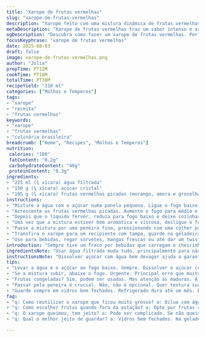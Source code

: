```yaml
---
title: "Xarope de frutas vermelhas"
slug: "xarope-de-frutas-vermelhas"
description: "Xarope feito com uma mistura dinâmica de frutas vermelhas incluindo morango, amora e groselha preta. Açúcar e água ajustados para equilíbrio entre doçura e intensidade. Cozimento breve com observação das bolhas pequenas e aroma crescente. Resfriamento e coagem opcionais para textura mais lisa. Armazenar gelado para manter frescor e usar em drinks, sobremesas, ou caldas. Pode substituir frutas comuns por congeladas quando a safra não ajuda. Ajuste rápido de tempos com base na fervura constante e espessura do líquido."
metaDescription: "Xarope de frutas vermelhas traz um sabor intenso e aroma delicioso. Ideal para drinks e sobremesas; faça em casa."
ogDescription: "Descubra como fazer um xarope de frutas vermelhas. Perfeito para drinks e sobremesas com um peso de alma."
focusKeyphrase: "xarope de frutas vermelhas"
date: 2025-08-03
draft: false
image: xarope-de-frutas-vermelhas.png
author: "Julia"
prepTime: PT12M
cookTime: PT18M
totalTime: PT30M
recipeYield: "310 ml"
categories: ["Molhos e Temperos"]
tags:
- "xarope"
- "receita"
- "frutas vermelhas"
keywords:
- "xarope"
- "frutas vermelhas"
- "culinária brasileira"
breadcrumb: ["Home", "Recipes", "Molhos e Temperos"]
nutrition: 
 calories: "180"
 fatContent: "0.2g"
 carbohydrateContent: "46g"
 proteinContent: "0.3g"
ingredients:
- "225 ml (¾ xícara) água filtrada"
- "150 g (¾ xícara) açúcar cristal"
- "105 g (¾ xícara) frutas vermelhas picadas (morango, amora e groselha preta)"
instructions:
- "Misture a água com o açúcar numa panela pequena. Ligue o fogo baixo e mexa até o açúcar dissolver por completo, observe o brilho da mistura."
- "Acrescente as frutas vermelhas picadas. Aumente o fogo para médio e deixe a mistura subir, pequenas bolhinhas devem aparecer na borda; o cheiro começa a ficar adocicado e levemente ácido."
- "Depois que o líquido ferver, reduza para fogo baixo e deixe cozinhar por 15-18 minutos, mexendo ocasionalmente para evitar que queime no fundo. A calda vai engrossar e o suco das frutas fica bem intenso."
- "Uma vez que a mistura estiver bem aromática e viscosa, desligue o fogo. Deixe amornar na panela por uns 40 minutos ou até esfriar bastante."
- "Passe a mistura por uma peneira fina, pressionando com uma colher para extrair máximo suco e sabor, descartando polpas e sementes. Não economize na paciência aqui, é a textura que transforma."
- "Transfira o xarope para um recipiente com tampa, guarde na geladeira. Dura até 1 mês se mantido refrigerado e fechado."
- "Use para bebidas, regar sorvetes, mangas frescas ou até dar um twist em bolos simples."
introduction: "Sempre tive um fraco por bebidas que carregam o cheirinho e sabor intenso de frutas vermelhas frescas; aquelas que a gente encontra em quintais ou feiras no interior durante o verão. Fui adaptando o xarope tradicional, testando variações de frutas com resultados diferentes. Em uma tentativa, troquei as cerejas por amora e a textura ganhou uma cremosidade natural que nem açúcar invertido alcança. Outra coisa: controlar o fogo é fundamental; várias vezes deixei o xarope mais forte do que deveria porque esqueci no fogo alto e queimou. Essa técnica de cozinhar devagar, quase escutando o borbulhar das bolhas, me salvou várias vezes. A ideia não é só adoçar, mas captar a alma das frutas. Não raro deixo a mistura esfriar uma hora à temperatura ambiente antes de passar na peneira, e percebo como a fruta libera mais sabor no repouso. Xarope assim guarda memórias, e com certeza, melhora aquela caipirinha sem álcool ou dá gosto numa água com gás qualquer."
ingredientsNote: "Usar água filtrada muda tudo, principalmente para não carregar sabores estranhos no xarope final. Açúcar cristal comum funciona bem, mas se estiver com pressa, pode usar açúcar demerara para um sabor mais rústico ou mascavo para dar uma profundidade caramelizada (basta reduzir a quantidade). Problema com frutas importadas? O segredo está em escolher frutas maduras, mesmo congeladas, e ajustar o tempo de cozimento para que não percam sabor delicado nem fiquem amargas. Morangos funcionam melhor picados miudinho para liberar suco rápido. Amora e groselha trazem aquele toque ácido essencial. Em último caso, misture frutas congeladas na mesma proporção, só adaptando o tempo para mais curto para não perder cor vibrante. Para quem não tem groselha, substitua por mirtilo ou framboesa sem mente. A textura no final depende muito do tempo de cozimento e temperatura. Se passar do ponto, vira xarope duro e difícil de medir. Se estiver muito líquido, vale uma secadinha a mais no fogo."
instructionsNote: "Dissolver açúcar com água bem devagar ajuda a garantir que o xarope fique uniforme. Quero dizer, mexa só um pouco para não incorporar ar demais, o que pode mudar a textura do resultado. A fervura precisa ser constante mas não violenta, aquele borbulhinha baixo que sobe pela lateral, não aquela panela gritando. Se ver que está subindo para fora, abaixe o fogo imediatamente para não perder volume nem sabor. Mexer umas duas vezes durante o cozimento basta, mas é essencial evitar queimar no fundo – chuva de aroma bom começará cedo, isso indica que está quase pronto. Passar pela peneira fina é crucial para eliminar sementes e resíduos; tentativas sem peneira deixam o xarope arenoso. Nunca esprema muito as frutas antes de esfriar, você pode extrair partículas sólidas que prejudicam a textura. O resfriamento é fundamental – misturas quentes acabam fermentando ou mudando sabor no armazenamento. Guarde sempre em vidros fechados e refrigere. Vira um coringa para congelar em gelo para água saborizada ou misturar em drinks. No fundo, depois de tests e descobertas, o truque está em sentir e corrigir na hora, não na receita engessada. Use seus sentidos para chegar no ponto que deseja, seja mais floral, doce ou ácido."
tips:
- "Levar a água e o açúcar ao fogo baixo. Sempre. Dissolver o açúcar com calma. Não mexa demais. Ar é inimigo da textura. Um toque a menos na fervura, borbulhas do tamanho certo."
- "Se a mistura subir, abaixe o fogo. Urgente. Principal erro que muitos cometem. Queimar no fundo é desastre. Aroma lindo no ar, quase pronto, pode queimar. Use sempre fogo médio agora, controle é tudo."
- "Frutas congeladas? Sim, podem ser usadas. Mas atenção às maduras. Ajuste tempo de cozimento. Não quer amargar. Frutas picadas miudinhas liberam mais suco rápido. Morango é fundamental, amora e groselha trazem acidez."
- "Passar pela peneira é crucial. Não, não é opcional. Quer textura suave, aqui é o truque. Não esprema demais. Paciência é necessária. Mistura quente pode fermentar, isso muda tudo depois. Resfrie sempre."
- "Guarde sempre em vidros bem fechados. Refrigerado dura até um mês. Então, use em tudo. Drinks, sorvetes, bolo. Frio ajuda a manter frescor. Xarope que melhora receitas. Experimente."
faq:
- "q: Como reutilizar o xarope que ficou muito grosso? a: Dilua com água, e bem devagar. O ponto é essencial. Não deixe muito líquido ou ralo. Ajuste aos poucos, observe a textura."
- "q: Como escolher frutas quando fora da estação? a: Opte por frutas congeladas. Sempre maduras. Atenção ao tempo de cozimento. Assim não perdem a essência."
- "q: O xarope queimou, tem jeito? a: Pode ser complicado. Se não queimou tudo, tente, às vezes, diluir com água. Em último caso, usar para cobrir sobremesas, sabor ainda pode funcionar."
- "q: Qual o melhor jeito de guardar? a: Vidros bem fechados. Na geladeira. Pode congelar também. Se for usar em drinks, cubinho de gelo é prático. Se deixar fora, sabor muda e não é ideal."

---
```

